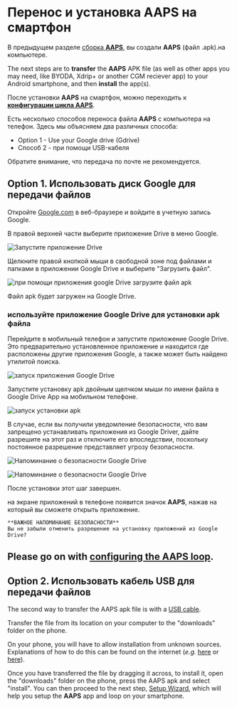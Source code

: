 # Перенос и установка AAPS на смартфон

В предыдущем разделе [сборка **AAPS**](../building-AAPS.md), вы создали **AAPS** (файл .apk).на компьютере.

The next steps are to **transfer** the **AAPS** APK file (as well as other apps you may need, like BYODA, Xdrip+ or another CGM reciever app) to your Android smartphone, and then **install** the app(s).

После установки **AAPS** на смартфон, можно переходить к [**конфигурации цикла AAPS**](configuring-the-AAPS-loop.md).

Есть несколько способов переноса файла **AAPS** с компьютера на телефон. Здесь мы объясняем два различных способа:

- Option 1 -  Use your Google drive (Gdrive)
- Способ 2 - при помощи USB-кабеля

Обратите внимание, что передача по почте не рекомендуется.

## Option 1. Использовать диск Google для передачи файлов

Откройте [Google.com](https://www.google.com/) в веб-браузере и войдите в учетную запись Google.

В правой верхней части выберите приложение Drive в меню Google.

![Запустите приложение Drive](../images/GoogleDriveInWebbrowser.png)

Щелкните правой кнопкой мыши в свободной зоне под файлами и папками в приложении Google Drive и выберите "Загрузить файл".

![при помощи приложения google Drive загрузите файл apk](../images/GoogleDriveUploadFile.png)

Файл apk будет загружен на Google Drive.

### используйте приложение Google Drive для установки apk файла

Перейдите в мобильный телефон и запустите приложение Google Drive. Это предварительно установленное приложение и находится где расположены другие приложения Google, а также может быть найдено утилитой поиска.

![запуск приложения Google Drive](../images/GoogleDriveMobileAPPLaunch.png)

Запустите установку apk двойным щелчком мыши по имени файла в Google Drive App на мобильном телефоне.

![запуск установки apk](../images/GoogleDriveMobileUploadedAPK.png)

В случае, если вы получили уведомление безопасности, что вам запрещено устанавливать приложения из Google Driver, дайте разрешите на этот раз и отключите его впоследствии, поскольку постоянное разрешение представляет угрозу безопасности.

![Напоминание о безопасности Google Drive](../images/GoogleDriveMobileMissingSecuritySetting.png)

![Напоминание о безопасности Google Drive](../images/GoogleDriveMobileMissingSecuritySetting.png)

После установки этот шаг завершен.

на экране приложений в телефоне появится значок **AAPS**, нажав на который вы сможете открыть приложение.

```{warning}
**ВАЖНОЕ НАПОМИНАНИЕ БЕЗОПАСНОСТИ**
Вы не забыли отменить разрешение на установку приложений из Google Drive?
```

## Please go on with [configuring the AAPS loop](configuring-the-AAPS-loop.md).

## Option 2. Использовать кабель USB для передачи файлов

The second way to transfer the AAPS apk file is with a  [USB cable](https://support.google.com/android/answer/9064445?hl=en).

Transfer the file from its location on your computer to the "downloads" folder on the phone.

On your phone, you will have to allow installation from unknown sources. Explanations of how to do this can be found on the internet (_e.g._ [here](https://www.expressvpn.com/de/support/vpn-setup/enable-apk-installs-android/) or [here](https://www.androidcentral.com/unknown-sources)).

Once you have transferred the file by dragging it across, to install it, open the "downloads" folder on the phone, press the AAPS apk and select "install". You can then proceed to the next step, [Setup Wizard](../Installing-AndroidAPS/setup-wizard.md), which will help you setup the **AAPS** app and loop on your smartphone.
